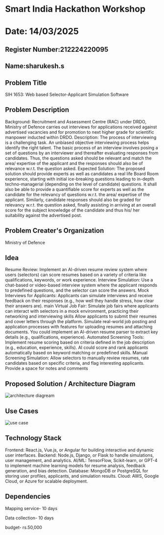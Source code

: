 # Smart India Hackathon Workshop
# Date: 14/03/2025
## Register Number:212224220095
## Name:sharukesh.s
## Problem Title
SIH 1653: Web based Selector-Applicant Simulation Software
## Problem Description
Background: Recruitment and Assessment Centre (RAC) under DRDO, Ministry of Defence carries out interviews for applications received against advertised vacancies and for promotion to next higher grade for scientific manpower inducted within DRDO. Description: The process of interviewing is a challenging task. An unbiased objective interviewing process helps identify the right talent. The basic process of an interview involves posing a set of questions by an interviewer and thereafter evaluating responses from candidates. Thus, the questions asked should be relevant and match the area/ expertise of the applicant and the responses should also be of relevance w.r.t. the question asked. Expected Solution: The proposed solution should provide experts as well as candidates a real life Board Room experience, starting with initial ice-breaking questions leading to in-depth techno-managerial (depending on the level of candidate) questions. It shall also be able to provide a quantifiable score for experts as well as the candidate for the relevancy of questions w.r.t. the area/ expertise of the applicant. Similarly, candidate responses should also be graded for relevancy w.r.t. the question asked, finally assisting in arriving at an overall score for the subject knowledge of the candidate and thus his/ her suitability against the advertised post.

## Problem Creater's Organization
Ministry of Defence

## Idea
Resume Review: Implement an AI-driven resume review system where users (selectors)
 can score resumes based on a variety of criteria like qualifications, keywords, or work
 experience.
 Interview Simulation: Use a chat-based or video-based interview system where the
 applicant responds to predefined questions, and the selector can score the answers.
 Mock Interviews for Applicants: Applicants can simulate interviews and receive feedback
 on their responses (e.g., how well they handle stress, how clear their answers are).
 main
 Virtual Job Fair: Simulate job fairs where applicants can interact with selectors in a mock
 environment, practicing their networking and interviewing skills
Allow applicants to submit their resumes and cover letters through the platform.
 Simulate real-world job posting and application processes with features for uploading
 resumes and attaching documents. You could implement an AI-driven resume parser to
 extract key details (e.g., qualifications, experience).
 Automated Screening Tools: Implement resume scoring based on criteria defined in the
 job description (e.g., education, experience, skills). AI could score and rank applicants
 automatically based on keyword matching or predefined skills.
 Manual Screening Simulation: Allow selectors to manually review resumes, rate
 candidates based on specific criteria, and flag interesting applicants. Provide a space for
 notes and comments
## Proposed Solution / Architecture Diagram
  ![architecture diagream](https://github.com/user-attachments/assets/968d3ee7-f233-4aea-b49b-402fe110954a)



## Use Cases
 ![use case](https://github.com/user-attachments/assets/0c5a2f74-9c90-4249-b2c0-31067f199af8)


## Technology Stack


Frontend: React.js, Vue.js, or Angular for building interactive and dynamic user
 interfaces.
 Backend: Node.js, Django, or Flask to handle simulations, user management, and
 analytics.
 AI/ML: TensorFlow, Scikit-learn, or GPT-4 to implement machine learning models for
 resume analysis, feedback generation, and bias detection.
 Database: MongoDB or PostgreSQL for storing user profiles, applicants, and simulation
 results.
 Cloud: AWS, Google Cloud, or Azure for scalable deployment.
## Dependencies
Mapping service- 10 days

Data collection- 10 days

 budget- rs.50,000
